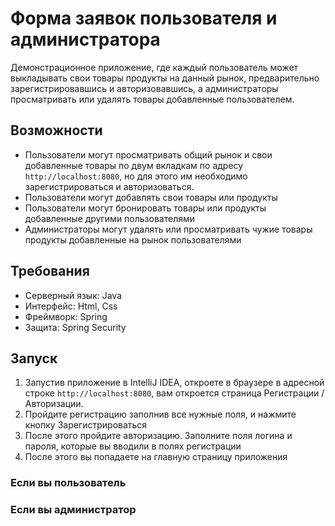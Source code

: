 # Форма заявок пользователя и администратора

Демонстрационное приложение, где каждый пользователь может выкладывать свои товары продукты на данный рынок, предварительно зарегистрировавшись и авторизовавшись, а администраторы просматривать или удалять товары добавленные пользователем.

## Возможности

- Пользователи могут просматривать общий рынок и свои добавленные товары по двум вкладкам по адресу `http://localhost:8080`, но для этого им необходимо зарегистрироваться и авторизоваться.
- Пользователи могут добавлять свои товары или продукты
- Пользователи могут бронировать товары или продукты добавленные другими пользователями
- Администраторы могут удалять или просматривать чужие товары продукты добавленные на рынок пользователями

## Требования

- Серверный язык: Java
- Интерфейс: Html, Css
- Фреймворк: Spring
- Защита: Spring Security

## Запуск

1. Запустив приложение в IntelliJ IDEA, откроете в браузере в адресной строке `http://localhost:8080`, вам откроется страница Регистрации / Авторизации.
2. Пройдите регистрацию заполнив все нужные поля, и нажмите кнопку Зарегистрироваться
3. После этого пройдите авторизацию. Заполните поля логина и пароля, которые вы вводили в полях регистрации 
4. После этого вы попадаете на главную страницу приложения

### Если вы пользователь


### Если вы администратор